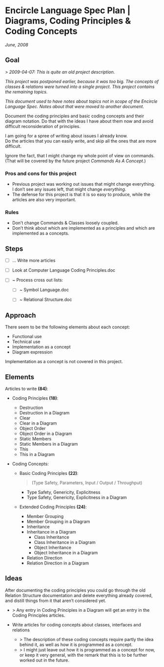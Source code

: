 ﻿Encircle Language Spec Plan | Diagrams, Coding Principles & Coding Concepts
===========================================================================

*June, 2008*


Goal
----

*> 2009-04-07: This is quite an old project description.*

*This project was postponed earlier, because it was too big. The concepts of classes & relations were turned into a single project. This project contains the remaining topics.*

*This document used to have notes about topics not in scope of the Encircle Language Spec. Notes about that were moved to another document.*

Document the coding principles and basic coding concepts and their diagram notation. Do that with the ideas I have about them now and avoid difficult reconsideration of principles. 

I am going for a spree of writing about issues I already know.  
Do the articles that you can easily write, and skip all the ones that are more difficult.

Ignore the fact, that I might change my whole point of view on commands. (That will be covered by the future project *Commands As A Concept*.)

### Pros and cons for this project

- Previous project was working out issues that might change everything.  
I don’t see any issues left, that might change *everything*.
- The defense for this project is that it is so easy to produce, while the articles are also very important.

### Rules

- Don’t change Commands & Classes loosely coupled.
- Don’t think about which are implemented as a principles and which are implemented as a concepts.


Steps
-----

- [ ] ... Write more articles

- [ ] Look at Computer Language Coding Principles.doc

- [ ] ~ Process cross out lists:

    - [ ] ~ Symbol Language.doc
    - [ ] ~ Relational Structure.doc


Approach
--------

There seem to be the following elements about each concept:

- Functional use
- Technical use
- Implementation as a concept
- Diagram expression

Implementation as a concept is not covered in this project.


Elements
--------

Articles to write __(84)__:

- Coding Principles __(18)__: 

    - Destruction
    - Destruction in a Diagram
    - Clear
    - Clear in a Diagram
    - Object Order
    - Object Order in a Diagram
    - Static Members
    - Static Members in a Diagram
    - This
    - This in a Diagram

- Coding Concepts:

    - Basic Coding Principles __(22)__:

        > (Type Safety, Parameters, Input / Output / Throughput)

        - Type Safety, Genericity, Explicitness
        - Type Safety, Genericity, Explicitness in a Diagram
            
    - Extended Coding Principles __(24)__:
        
        - Member Grouping
        - Member Grouping in a Diagram
        - Inheritance
        - Inheritance in a Diagram
            - Class Inheritance
            - Class Inheritance in a Diagram
            - Object Inheritance
            - Object Inheritance in a Diagram
        - Relation Direction
        - Relation Direction in a Diagram


Ideas
-----

After documenting the coding principles you could go through the old Relation Structure documentation and delete everything already covered, and distill things from it that aren’t considered yet.

- \> Any entry in Coding Principles in a Diagram will get an entry in the Coding Principles articles.

- Write articles for coding concepts about classes, interfaces and relations
    - \> The description of these coding concepts require partly the idea behind it, as well as how it is programmed as a concept.
    - \> I might just leave out how it is programmed as a concept for now, or keep it very general, with the remark that this is to be further worked out in the future.